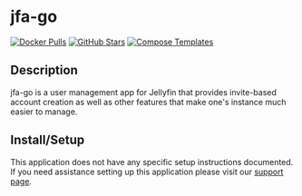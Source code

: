 # jfa-go

[![Docker Pulls](https://img.shields.io/docker/pulls/hrfee/jfa-go?style=flat-square&color=607D8B&label=docker%20pulls&logo=docker)](https://hub.docker.com/r/hrfee/jfa-go)
[![GitHub Stars](https://img.shields.io/github/stars/hrfee/jfa-go?style=flat-square&color=607D8B&label=github%20stars&logo=github)](https://github.com/hrfee/jfa-go)
[![Compose Templates](https://img.shields.io/static/v1?style=flat-square&color=607D8B&label=compose&message=templates)](https://github.com/GhostWriters/DockSTARTer/tree/main/compose/.apps/jfago)

## Description

jfa-go is a user management app for Jellyfin that provides invite-based account
creation as well as other features that make one's instance much easier to
manage.

## Install/Setup

This application does not have any specific setup instructions documented. If
you need assistance setting up this application please visit our
[support page](https://dockstarter.com/basics/support/).
